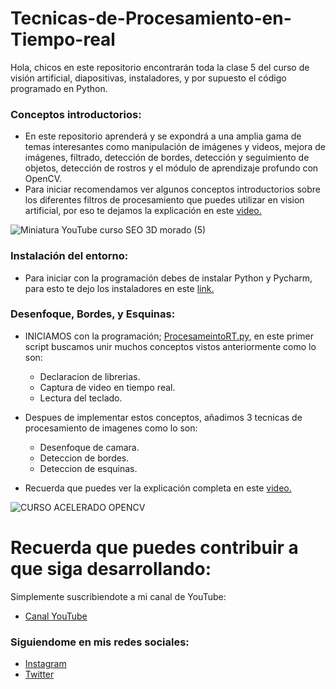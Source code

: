 # Tecnicas-de-Procesamiento-en-Tiempo-real
Hola, chicos en este repositorio encontrarán toda la clase 5 del curso de visión artificial, diapositivas, instaladores, y por supuesto el código programado en Python.

### Conceptos introductorios:
- En este repositorio aprenderá y se expondrá a una amplia gama de temas interesantes como manipulación de imágenes y videos, mejora de imágenes, filtrado, detección de bordes, detección y seguimiento de objetos, detección de rostros y el módulo de aprendizaje profundo con OpenCV.
- Para iniciar recomendamos ver algunos conceptos introductorios sobre los diferentes filtros de procesamiento que puedes utilizar en vision artificial, por eso te dejamos la explicación en este [video.](https://youtu.be/heA2Q5n2xN0)


![Miniatura YouTube curso SEO 3D morado (5)](https://user-images.githubusercontent.com/85022752/235785089-3b279bbd-f5e9-42d3-88b2-781590813191.jpg)


### Instalación del entorno:
- Para iniciar con la programación debes de instalar Python y Pycharm, para esto te dejo los instaladores en este [link.](https://drive.google.com/drive/folders/1QY4yvfdcG3BObTwtHJSdWfW-vPyKMiNS?usp=share_link)


### Desenfoque, Bordes, y Esquinas:
- INICIAMOS con la programación; [ProcesameintoRT.py,](https://github.com/AprendeIngenia/Tecnicas-de-Procesamiento-en-Tiempo-real/blob/7546a1a30d4d599574fe4c3816bd07e0a97938d3/ProcesamientoRT.py) en este primer script buscamos unir muchos conceptos vistos anteriormente como lo son:

  - Declaracion de librerias.
  - Captura de video en tiempo real.
  - Lectura del teclado.
  
- Despues de implementar estos conceptos, añadimos 3 tecnicas de procesamiento de imagenes como lo son:

  - Desenfoque de camara.
  - Deteccion de bordes.
  - Deteccion de esquinas.

- Recuerda que puedes ver la explicación completa en este [video.](https://youtu.be/heA2Q5n2xN0)


![CURSO ACELERADO OPENCV](https://user-images.githubusercontent.com/85022752/225075086-862e76c0-5c5b-40c0-ac3c-86c10252ba43.jpg)


# Recuerda que puedes contribuir a que siga desarrollando:
Simplemente suscribiendote a mi canal de YouTube:
- [Canal YouTube](https://www.youtube.com/channel/UCzwHEOCbsZLjfELperJ6VeQ/videos)

### Siguiendome en mis redes sociales: 
- [Instagram](https://www.instagram.com/santiagsanchezr/)
- [Twitter](https://twitter.com/SantiagSanchezR)
